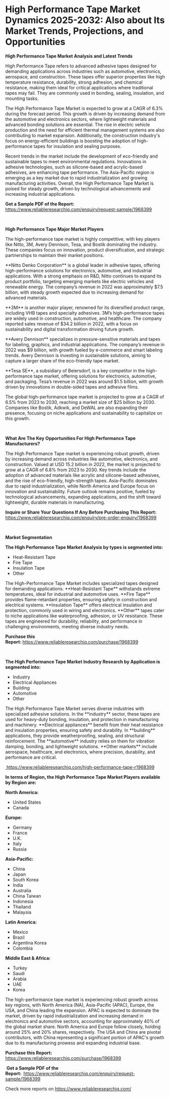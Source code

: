 <p><h1>High Performance Tape Market Dynamics 2025-2032: Also about Its Market Trends, Projections, and Opportunities</h1></p><p><strong>High Performance Tape Market Analysis and Latest Trends</strong></p>
<p><p>High Performance Tape refers to advanced adhesive tapes designed for demanding applications across industries such as automotive, electronics, aerospace, and construction. These tapes offer superior properties like high temperature resistance, durability, strong adhesion, and chemical resistance, making them ideal for critical applications where traditional tapes may fail. They are commonly used in bonding, sealing, insulation, and mounting tasks.</p><p>The High Performance Tape Market is expected to grow at a CAGR of 6.3% during the forecast period. This growth is driven by increasing demand from the automotive and electronics sectors, where lightweight materials and advanced bonding solutions are essential. The rise in electric vehicle production and the need for efficient thermal management systems are also contributing to market expansion. Additionally, the construction industry's focus on energy-efficient buildings is boosting the adoption of high-performance tapes for insulation and sealing purposes.</p><p>Recent trends in the market include the development of eco-friendly and sustainable tapes to meet environmental regulations. Innovations in adhesive technologies, such as silicone-based and acrylic-based adhesives, are enhancing tape performance. The Asia-Pacific region is emerging as a key market due to rapid industrialization and growing manufacturing activities. Overall, the High Performance Tape Market is poised for steady growth, driven by technological advancements and increasing industrial applications.</p></p>
<p><strong>Get a Sample PDF of the Report:&nbsp;</strong> <a href="https://www.reliableresearchiq.com/enquiry/request-sample/1968399?utm_campaign=1996&utm_medium=2&utm_source=Github&utm_content=ia&utm_term=25012025&utm_id=high-performance-tape">https://www.reliableresearchiq.com/enquiry/request-sample/1968399</a></p>
<p>&nbsp;</p>
<p><strong>High Performance Tape Major Market Players</strong></p>
<p><p>The high-performance tape market is highly competitive, with key players like Nitto, 3M, Avery Dennison, Tesa, and Bostik dominating the industry. These companies focus on innovation, product diversification, and strategic partnerships to maintain their market positions.</p><p>**Nitto Denko Corporation** is a global leader in adhesive tapes, offering high-performance solutions for electronics, automotive, and industrial applications. With a strong emphasis on R&D, Nitto continues to expand its product portfolio, targeting emerging markets like electric vehicles and renewable energy. The company’s revenue in 2022 was approximately $7.5 billion, with steady growth expected due to increasing demand for advanced materials.</p><p>**3M** is another major player, renowned for its diversified product range, including VHB tapes and specialty adhesives. 3M’s high-performance tapes are widely used in construction, automotive, and healthcare. The company reported sales revenue of $34.2 billion in 2022, with a focus on sustainability and digital transformation driving future growth.</p><p>**Avery Dennison** specializes in pressure-sensitive materials and tapes for labeling, graphics, and industrial applications. The company’s revenue in 2022 was $9 billion, with growth fueled by e-commerce and smart labeling trends. Avery Dennison is investing in sustainable solutions, aiming to capture a larger share of the eco-friendly tape market.</p><p>**Tesa SE**, a subsidiary of Beiersdorf, is a key competitor in the high-performance tape market, offering solutions for electronics, automotive, and packaging. Tesa’s revenue in 2022 was around $1.5 billion, with growth driven by innovations in double-sided tapes and adhesive films.</p><p>The global high-performance tape market is projected to grow at a CAGR of 6.5% from 2023 to 2030, reaching a market size of $25 billion by 2030. Companies like Bostik, Adkwik, and DeWAL are also expanding their presence, focusing on niche applications and sustainability to capitalize on this growth.</p></p>
<p>&nbsp;</p>
<p><strong>What Are The Key Opportunities For High Performance Tape Manufacturers?</strong></p>
<p><p>The High Performance Tape market is experiencing robust growth, driven by increasing demand across industries like automotive, electronics, and construction. Valued at USD 15.2 billion in 2022, the market is projected to grow at a CAGR of 6.8% from 2023 to 2030. Key trends include the adoption of advanced materials like acrylic and silicone-based adhesives, and the rise of eco-friendly, high-strength tapes. Asia-Pacific dominates due to rapid industrialization, while North America and Europe focus on innovation and sustainability. Future outlook remains positive, fueled by technological advancements, expanding applications, and the shift toward lightweight, durable materials in manufacturing.</p></p>
<p><strong>Inquire or Share Your Questions If Any Before Purchasing This Report:</strong> <a href="https://www.reliableresearchiq.com/enquiry/pre-order-enquiry/1968399?utm_campaign=1996&utm_medium=2&utm_source=Github&utm_content=ia&utm_term=25012025&utm_id=high-performance-tape">https://www.reliableresearchiq.com/enquiry/pre-order-enquiry/1968399</a></p>
<p>&nbsp;</p>
<p><strong>Market Segmentation</strong></p>
<p><strong>The High Performance Tape Market Analysis by types is segmented into:</strong></p>
<p><ul><li>Heat-Resistant Tape</li><li>Fire Tape</li><li>Insulation Tape</li><li>Other</li></ul></p>
<p><p>The High-Performance Tape Market includes specialized tapes designed for demanding applications. **Heat-Resistant Tape** withstands extreme temperatures, ideal for industrial and automotive uses. **Fire Tape** provides flame-retardant properties, ensuring safety in construction and electrical systems. **Insulation Tape** offers electrical insulation and protection, commonly used in wiring and electronics. **Other** tapes cater to niche applications like waterproofing, adhesion, or UV resistance. These tapes are engineered for durability, reliability, and performance in challenging environments, meeting diverse industry needs.</p></p>
<p><strong>Purchase this Report:&nbsp;</strong><a href="https://www.reliableresearchiq.com/purchase/1968399?utm_campaign=1996&utm_medium=2&utm_source=Github&utm_content=ia&utm_term=25012025&utm_id=high-performance-tape">https://www.reliableresearchiq.com/purchase/1968399</a></p>
<p>&nbsp;</p>
<p><strong>The High Performance Tape Market Industry Research by Application is segmented into:</strong></p>
<p><ul><li>Industry</li><li>Electrical Appliances</li><li>Building</li><li>Automotive</li><li>Other</li></ul></p>
<p><p>The High Performance Tape Market serves diverse industries with specialized adhesive solutions. In the **industry** sector, these tapes are used for heavy-duty bonding, insulation, and protection in manufacturing and machinery. **Electrical appliances** benefit from their heat resistance and insulation properties, ensuring safety and durability. In **building** applications, they provide weatherproofing, sealing, and structural reinforcement. The **automotive** industry relies on them for vibration damping, bonding, and lightweight solutions. **Other markets** include aerospace, healthcare, and electronics, where precision, durability, and performance are critical.</p></p>
<p><a href="https://www.reliableresearchiq.com/high-performance-tape-r1968399?utm_campaign=1996&utm_medium=2&utm_source=Github&utm_content=ia&utm_term=25012025&utm_id=high-performance-tape">&nbsp;https://www.reliableresearchiq.com/high-performance-tape-r1968399</a></p>
<p><strong>In terms of Region, the High Performance Tape Market Players available by Region are:</strong></p>
<p>
    <p> <strong> North America: </strong>
        <ul>
            <li>United States</li>
            <li>Canada</li>
        </ul>
        </p> 
    <p> <strong> Europe: </strong>
        <ul>
            <li>Germany</li>
            <li>France</li>
            <li>U.K.</li>
            <li>Italy</li>
            <li>Russia</li>
        </ul>
        </p> 
    <p> <strong> Asia-Pacific: </strong>
        <ul>
            <li>China</li>
            <li>Japan</li>
            <li>South Korea</li>
            <li>India</li>
            <li>Australia</li>
            <li>China Taiwan</li>
            <li>Indonesia</li>
            <li>Thailand</li>
            <li>Malaysia</li>
        </ul>
        </p> 
    <p> <strong> Latin America: </strong>
        <ul>
            <li>Mexico</li>
            <li>Brazil</li>
            <li>Argentina Korea</li>
            <li>Colombia</li>
        </ul>
        </p> 
    <p> <strong> Middle East & Africa: </strong>
        <ul>
            <li>Turkey</li>
            <li>Saudi</li>
            <li>Arabia</li>
            <li>UAE</li>
            <li>Korea</li>
        </ul>
    </p>
    </p>
<p><p>The high-performance tape market is experiencing robust growth across key regions, with North America (NA), Asia-Pacific (APAC), Europe, the USA, and China leading the expansion. APAC is expected to dominate the market, driven by rapid industrialization and increasing demand in electronics and automotive sectors, accounting for approximately 40% of the global market share. North America and Europe follow closely, holding around 25% and 20% shares, respectively. The USA and China are pivotal contributors, with China representing a significant portion of APAC's growth due to its manufacturing prowess and expanding industrial base.</p></p>
<p><strong>Purchase this Report: </strong><a href="https://www.reliableresearchiq.com/purchase/1968399?utm_campaign=1996&utm_medium=2&utm_source=Github&utm_content=ia&utm_term=25012025&utm_id=high-performance-tape">https://www.reliableresearchiq.com/purchase/1968399</a></p>
<p>&nbsp;<strong>Get a Sample PDF of the Report:&nbsp;&nbsp;</strong><a href="https://www.reliableresearchiq.com/enquiry/request-sample/1968399?utm_campaign=1996&utm_medium=2&utm_source=Github&utm_content=ia&utm_term=25012025&utm_id=high-performance-tape">https://www.reliableresearchiq.com/enquiry/request-sample/1968399</a></p>
<p><strong></strong></p>
<p>Check more reports on <a href="https://www.reliableresearchiq.com/?utm_campaign=1996&utm_medium=2&utm_source=Github&utm_content=ia&utm_term=25012025&utm_id=high-performance-tape">https://www.reliableresearchiq.com/</a></p>